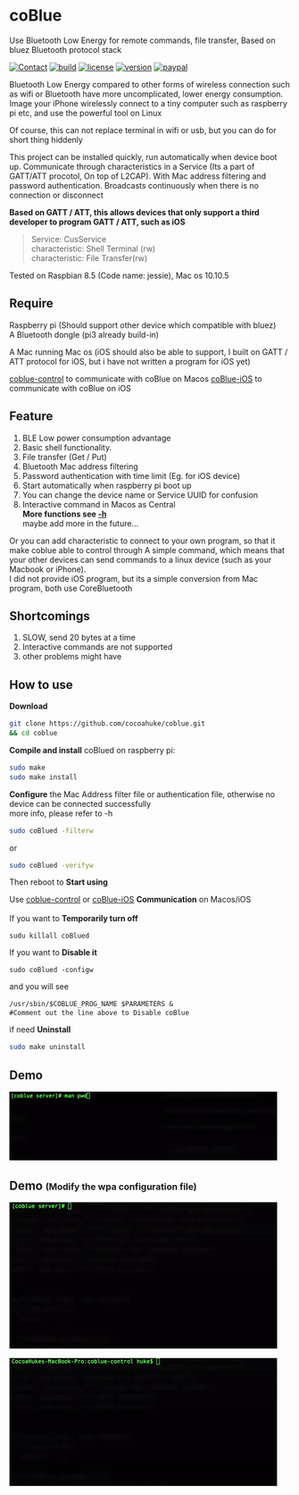 # coBlue
Use Bluetooth Low Energy for remote commands, file transfer, Based on bluez Bluetooth protocol stack

[![Contact](https://img.shields.io/badge/contact-@cocoahuke-fbb52b.svg?style=flat)](https://twitter.com/cocoahuke) [![build](https://travis-ci.org/cocoahuke/coBlue.svg?branch=master)](https://travis-ci.org/cocoahuke/coBlue) [![license](https://img.shields.io/badge/license-MIT-blue.svg)](https://github.com/cocoahuke/coBlue/blob/master/LICENSE) [![version](https://img.shields.io/badge/version-1.0-yellow.svg)]() [![paypal](https://img.shields.io/badge/Donate-PayPal-039ce0.svg)](https://www.paypal.com/cgi-bin/webscr?cmd=_s-xclick&hosted_button_id=EQDXSYW8Z23UY)

Bluetooth Low Energy compared to other forms of wireless connection such as wifi or Bluetooth have more uncomplicated, lower energy consumption. Image your iPhone wirelessly connect to a tiny computer such as raspberry pi etc, and use the powerful tool on Linux

Of course, this can not replace terminal in wifi or usb, but you can do for short thing hiddenly

This project can be installed quickly, run automatically when device boot up. Communicate through characteristics in a Service (Its a part of GATT/ATT procotol, On top of L2CAP). With Mac address filtering and password authentication.
Broadcasts continuously when there is no connection or disconnect

**Based on GATT / ATT, this allows devices that only support a third developer to program GATT / ATT, such as iOS**
>Service: CusService  
>characteristic: Shell Terminal (rw)  
>characteristic: File Transfer(rw)


Tested on Raspbian 8.5 (Code name: jessie), Mac os 10.10.5

## Require
Raspberry pi (Should support other device which compatible with bluez)  
A Bluetooth dongle (pi3 already build-in)

A Mac running Mac os (iOS should also be able to support, I built on GATT / ATT protocol for iOS, but i have not written a program for iOS yet)

[coblue-control](https://github.com/cocoahuke/coblue-control) to communicate with coBlue on Macos
[coBlue-iOS](https://github.com/cocoahuke/coBlue-iOS) to communicate with coBlue on iOS
## Feature

1. BLE Low power consumption advantage
2. Basic shell functionality.
3. File transfer (Get / Put)
4. Bluetooth Mac address filtering
5. Password authentication with time limit (Eg. for iOS device)
6. Start automatically when raspberry pi boot up
7. You can change the device name or Service UUID for confusion
8. Interactive command in Macos as Central  
**More functions see [-h](https://github.com/cocoahuke/coBlue/blob/master/README_help)**  
maybe add more in the future...


Or you can add characteristic to connect to your own program, so that it make coblue able to control through A simple command, which means that your other devices can send commands to a linux device (such as your Macbook or iPhone).  
I did not provide iOS program, but its a simple conversion from Mac program, both use CoreBluetooth  

## Shortcomings

1. SLOW, send 20 bytes at a time
2. Interactive commands are not supported
3. other problems might have

## How to use

**Download**
```bash
git clone https://github.com/cocoahuke/coblue.git
&& cd coblue
```

**Compile and install** coBlued on raspberry pi:

```bash
sudo make
sudo make install
```
**Configure** the Mac Address filter file or authentication file, otherwise no device can be connected successfully  
more info, please refer to -h

```bash
sudo coBlued -filterw
```

or
```bash
sudo coBlued -verifyw
```
Then reboot to **Start using**  

Use [coblue-control](https://github.com/cocoahuke/coblue-control) or [coBlue-iOS](https://github.com/cocoahuke/coBlue-iOS) **Communication** on Macos/iOS
<br><br>
If you want to **Temporarily turn off**
```
sudu killall coBlued
```
If you want to **Disable it**
```
sudo coBlued -configw
```
and you will see
```
/usr/sbin/$COBLUE_PROG_NAME $PARAMETERS &
#Comment out the line above to Disable coBlue
```
if need **Uninstall**
```bash
sudo make uninstall
```


## Demo
![sample](sample.gif)

## Demo <font size=3>(Modify the wpa configuration file)</font>

![sample1](sample1.gif)

![sample2](sample2.gif)

